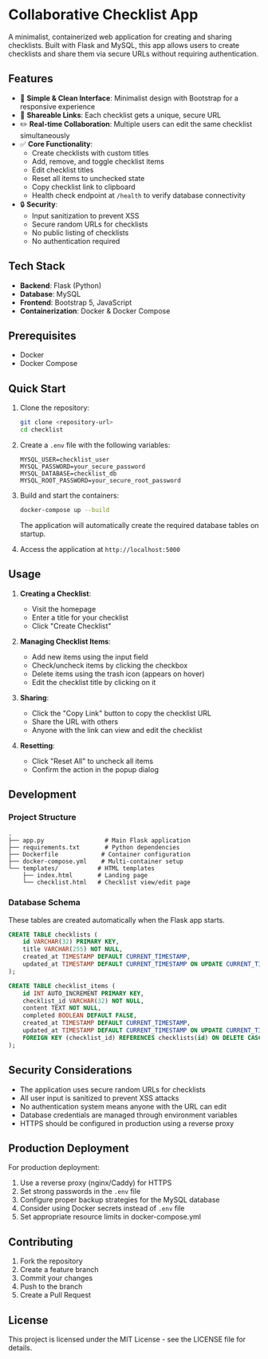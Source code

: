 # Collaborative Checklist App

A minimalist, containerized web application for creating and sharing checklists. Built with Flask and MySQL, this app allows users to create checklists and share them via secure URLs without requiring authentication.

## Features

- 🎯 **Simple & Clean Interface**: Minimalist design with Bootstrap for a responsive experience
- 🔗 **Shareable Links**: Each checklist gets a unique, secure URL
- ✏️ **Real-time Collaboration**: Multiple users can edit the same checklist simultaneously
- ✅ **Core Functionality**:
  - Create checklists with custom titles
  - Add, remove, and toggle checklist items
  - Edit checklist titles
  - Reset all items to unchecked state
  - Copy checklist link to clipboard
  - Health check endpoint at `/health` to verify database connectivity
- 🔒 **Security**:
  - Input sanitization to prevent XSS
  - Secure random URLs for checklists
  - No public listing of checklists
  - No authentication required

## Tech Stack

- **Backend**: Flask (Python)
- **Database**: MySQL
- **Frontend**: Bootstrap 5, JavaScript
- **Containerization**: Docker & Docker Compose

## Prerequisites

- Docker
- Docker Compose

## Quick Start

1. Clone the repository:
   ```bash
   git clone <repository-url>
   cd checklist
   ```

2. Create a `.env` file with the following variables:
   ```env
   MYSQL_USER=checklist_user
   MYSQL_PASSWORD=your_secure_password
   MYSQL_DATABASE=checklist_db
   MYSQL_ROOT_PASSWORD=your_secure_root_password
   ```

3. Build and start the containers:
   ```bash
   docker-compose up --build
   ```
   The application will automatically create the required database tables on startup.

4. Access the application at `http://localhost:5000`

## Usage

1. **Creating a Checklist**:
   - Visit the homepage
   - Enter a title for your checklist
   - Click "Create Checklist"

2. **Managing Checklist Items**:
   - Add new items using the input field
   - Check/uncheck items by clicking the checkbox
   - Delete items using the trash icon (appears on hover)
   - Edit the checklist title by clicking on it

3. **Sharing**:
   - Click the "Copy Link" button to copy the checklist URL
   - Share the URL with others
   - Anyone with the link can view and edit the checklist

4. **Resetting**:
   - Click "Reset All" to uncheck all items
   - Confirm the action in the popup dialog

## Development

### Project Structure

```
.
├── app.py                 # Main Flask application
├── requirements.txt       # Python dependencies
├── Dockerfile            # Container configuration
├── docker-compose.yml    # Multi-container setup
└── templates/           # HTML templates
    ├── index.html       # Landing page
    └── checklist.html   # Checklist view/edit page
```

### Database Schema

These tables are created automatically when the Flask app starts.

```sql
CREATE TABLE checklists (
    id VARCHAR(32) PRIMARY KEY,
    title VARCHAR(255) NOT NULL,
    created_at TIMESTAMP DEFAULT CURRENT_TIMESTAMP,
    updated_at TIMESTAMP DEFAULT CURRENT_TIMESTAMP ON UPDATE CURRENT_TIMESTAMP
);

CREATE TABLE checklist_items (
    id INT AUTO_INCREMENT PRIMARY KEY,
    checklist_id VARCHAR(32) NOT NULL,
    content TEXT NOT NULL,
    completed BOOLEAN DEFAULT FALSE,
    created_at TIMESTAMP DEFAULT CURRENT_TIMESTAMP,
    updated_at TIMESTAMP DEFAULT CURRENT_TIMESTAMP ON UPDATE CURRENT_TIMESTAMP,
    FOREIGN KEY (checklist_id) REFERENCES checklists(id) ON DELETE CASCADE
);
```

## Security Considerations

- The application uses secure random URLs for checklists
- All user input is sanitized to prevent XSS attacks
- No authentication system means anyone with the URL can edit
- Database credentials are managed through environment variables
- HTTPS should be configured in production using a reverse proxy

## Production Deployment

For production deployment:

1. Use a reverse proxy (nginx/Caddy) for HTTPS
2. Set strong passwords in the `.env` file
3. Configure proper backup strategies for the MySQL database
4. Consider using Docker secrets instead of `.env` file
5. Set appropriate resource limits in docker-compose.yml

## Contributing

1. Fork the repository
2. Create a feature branch
3. Commit your changes
4. Push to the branch
5. Create a Pull Request

## License

This project is licensed under the MIT License - see the LICENSE file for details. 